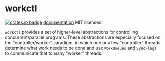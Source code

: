 # workctl

[![crates.io badge](https://img.shields.io/crates/v/workctl.svg)](https://crates.io/crates/workctl) [documentation](https://docs.rs/workctl/) MIT licensed

`workctl` provides a set of higher-level abstractions for controlling concurrent/parallel programs. These abstractions are especially focused on the "controller/worker" paradigm, in which one or a few "controller" threads determine what work needs to be done and use `WorkQueues` and `SyncFlags` to communicate that to many "worker" threads.

